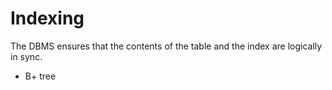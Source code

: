 # Indexing

The DBMS ensures that the contents of the table and the index are logically in sync.

* B+ tree
